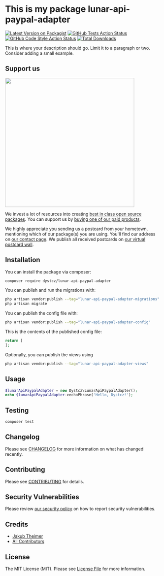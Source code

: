 # This is my package lunar-api-paypal-adapter

[![Latest Version on Packagist](https://img.shields.io/packagist/v/dystcz/lunar-api-paypal-adapter.svg?style=flat-square)](https://packagist.org/packages/dystcz/lunar-api-paypal-adapter)
[![GitHub Tests Action Status](https://img.shields.io/github/actions/workflow/status/dystcz/lunar-api-paypal-adapter/run-tests.yml?branch=main&label=tests&style=flat-square)](https://github.com/dystcz/lunar-api-paypal-adapter/actions?query=workflow%3Arun-tests+branch%3Amain)
[![GitHub Code Style Action Status](https://img.shields.io/github/actions/workflow/status/dystcz/lunar-api-paypal-adapter/fix-php-code-style-issues.yml?branch=main&label=code%20style&style=flat-square)](https://github.com/dystcz/lunar-api-paypal-adapter/actions?query=workflow%3A"Fix+PHP+code+style+issues"+branch%3Amain)
[![Total Downloads](https://img.shields.io/packagist/dt/dystcz/lunar-api-paypal-adapter.svg?style=flat-square)](https://packagist.org/packages/dystcz/lunar-api-paypal-adapter)

This is where your description should go. Limit it to a paragraph or two. Consider adding a small example.

## Support us

[<img src="https://github-ads.s3.eu-central-1.amazonaws.com/lunar-api-paypal-adapter.jpg?t=1" width="419px" />](https://spatie.be/github-ad-click/lunar-api-paypal-adapter)

We invest a lot of resources into creating [best in class open source packages](https://spatie.be/open-source). You can support us by [buying one of our paid products](https://spatie.be/open-source/support-us).

We highly appreciate you sending us a postcard from your hometown, mentioning which of our package(s) you are using. You'll find our address on [our contact page](https://spatie.be/about-us). We publish all received postcards on [our virtual postcard wall](https://spatie.be/open-source/postcards).

## Installation

You can install the package via composer:

```bash
composer require dystcz/lunar-api-paypal-adapter
```

You can publish and run the migrations with:

```bash
php artisan vendor:publish --tag="lunar-api-paypal-adapter-migrations"
php artisan migrate
```

You can publish the config file with:

```bash
php artisan vendor:publish --tag="lunar-api-paypal-adapter-config"
```

This is the contents of the published config file:

```php
return [
];
```

Optionally, you can publish the views using

```bash
php artisan vendor:publish --tag="lunar-api-paypal-adapter-views"
```

## Usage

```php
$lunarApiPaypalAdapter = new Dystcz\LunarApiPaypalAdapter();
echo $lunarApiPaypalAdapter->echoPhrase('Hello, Dystcz!');
```

## Testing

```bash
composer test
```

## Changelog

Please see [CHANGELOG](CHANGELOG.md) for more information on what has changed recently.

## Contributing

Please see [CONTRIBUTING](CONTRIBUTING.md) for details.

## Security Vulnerabilities

Please review [our security policy](../../security/policy) on how to report security vulnerabilities.

## Credits

- [Jakub Theimer](https://github.com/dystcz)
- [All Contributors](../../contributors)

## License

The MIT License (MIT). Please see [License File](LICENSE.md) for more information.
